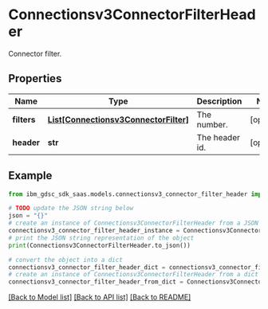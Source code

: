 # Connectionsv3ConnectorFilterHeader

Connector filter.

## Properties

Name | Type | Description | Notes
------------ | ------------- | ------------- | -------------
**filters** | [**List[Connectionsv3ConnectorFilter]**](Connectionsv3ConnectorFilter.md) | The number. | [optional] 
**header** | **str** | The header id. | [optional] 

## Example

```python
from ibm_gdsc_sdk_saas.models.connectionsv3_connector_filter_header import Connectionsv3ConnectorFilterHeader

# TODO update the JSON string below
json = "{}"
# create an instance of Connectionsv3ConnectorFilterHeader from a JSON string
connectionsv3_connector_filter_header_instance = Connectionsv3ConnectorFilterHeader.from_json(json)
# print the JSON string representation of the object
print(Connectionsv3ConnectorFilterHeader.to_json())

# convert the object into a dict
connectionsv3_connector_filter_header_dict = connectionsv3_connector_filter_header_instance.to_dict()
# create an instance of Connectionsv3ConnectorFilterHeader from a dict
connectionsv3_connector_filter_header_from_dict = Connectionsv3ConnectorFilterHeader.from_dict(connectionsv3_connector_filter_header_dict)
```
[[Back to Model list]](../README.md#documentation-for-models) [[Back to API list]](../README.md#documentation-for-api-endpoints) [[Back to README]](../README.md)


